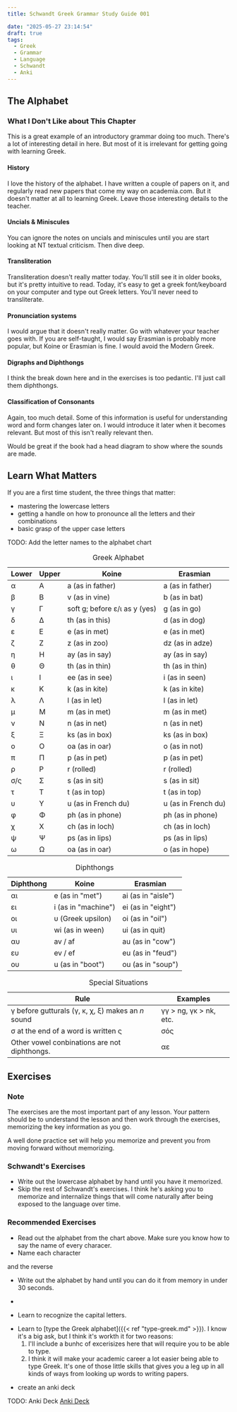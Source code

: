 ```yaml
---
title: Schwandt Greek Grammar Study Guide 001

date: "2025-05-27 23:14:54"
draft: true
tags:
  - Greek
  - Grammar
  - Language
  - Schwandt
  - Anki
---
```

<script src="/js/greek/greek-001-name-alphabet.js" defer></script>
<script src="/js/greek/greek-001-type-alphabet.js" defer></script>
<script src="/js/greek-capitals-recognition.js" defer></script>

<greek-toc></greek-toc>

<print-section>

## The Alphabet

### What I Don't Like about This Chapter

This is a great example of an introductory grammar doing too much. There's a lot of interesting detail in here. But most of it is irrelevant for getting going with learning Greek.

#### History

I love the history of the alphabet. I have written a couple of papers on it, and regularly read new papers that come my way on academia.com. But it doesn't matter at all to learning Greek. Leave those interesting details to the teacher.

#### Uncials & Miniscules

You can ignore the notes on uncials and miniscules until you are start looking at NT textual criticism. Then dive deep.

#### Transliteration

Transliteration doesn't really matter today. You'll still see it in older books, but it's pretty intuitive to read. Today, it's easy to get a greek font/keyboard on your computer and type out Greek letters. You'll never need to transliterate.

#### Pronunciation systems

I would argue that it doesn't really matter. Go with whatever your teacher goes with. If you are self-taught, I would say Erasmian is probably more popular, but Koine or Erasmian is fine. I would avoid the Modern Greek.

#### Digraphs and Diphthongs

I think the break down here and in the exercises is too pedantic. I'll just call them diphthongs. 

#### Classification of Consonants

Again, too much detail. Some of this information is useful for understanding word and form changes later on. I would introduce it later when it becomes relevant. But most of this isn't really relevant then.

Would be great if the book had a head diagram to show where the sounds are made.

## Learn What Matters

If you are a first time student, the three things that matter:
- mastering the lowercase letters
- getting a handle on how to pronounce all the letters and their combinations
- basic grasp of the upper case letters

TODO: Add the letter names to the alphabet chart

<table>
  <caption>Greek Alphabet</caption>
  <thead>
    <tr>
      <th>Lower</th>
      <th>Upper</th>
      <th>Koine</th>
      <th>Erasmian</th>
    </tr>
  </thead>
  <tbody>
    <tr><td>α</td><td>Α</td><td>a (as in father)</td><td>a (as in father)</td></tr>
    <tr><td>β</td><td>Β</td><td>v (as in vine)</td><td>b (as in bat)</td></tr>
    <tr><td>γ</td><td>Γ</td><td>soft g; before ε/ι as y (yes)</td><td>g (as in go)</td></tr>
    <tr><td>δ</td><td>Δ</td><td>th (as in this)</td><td>d (as in dog)</td></tr>
    <tr><td>ε</td><td>Ε</td><td>e (as in met)</td><td>e (as in met)</td></tr>
    <tr><td>ζ</td><td>Ζ</td><td>z (as in zoo)</td><td>dz (as in adze)</td></tr>
    <tr><td>η</td><td>Η</td><td>ay (as in say)</td><td>ay (as in say)</td></tr>
    <tr><td>θ</td><td>Θ</td><td>th (as in thin)</td><td>th (as in thin)</td></tr>
    <tr><td>ι</td><td>Ι</td><td>ee (as in see)</td><td>i (as in seen)</td></tr>
    <tr><td>κ</td><td>Κ</td><td>k (as in kite)</td><td>k (as in kite)</td></tr>
    <tr><td>λ</td><td>Λ</td><td>l (as in let)</td><td>l (as in let)</td></tr>
    <tr><td>μ</td><td>Μ</td><td>m (as in met)</td><td>m (as in met)</td></tr>
    <tr><td>ν</td><td>Ν</td><td>n (as in net)</td><td>n (as in net)</td></tr>
    <tr><td>ξ</td><td>Ξ</td><td>ks (as in box)</td><td>ks (as in box)</td></tr>
    <tr><td>ο</td><td>Ο</td><td>oa (as in oar)</td><td>o (as in not)</td></tr>
    <tr><td>π</td><td>Π</td><td>p (as in pet)</td><td>p (as in pet)</td></tr>
    <tr><td>ρ</td><td>Ρ</td><td>r (rolled)</td><td>r (rolled)</td></tr>
    <tr><td>σ/ς</td><td>Σ</td><td>s (as in sit)</td><td>s (as in sit)</td></tr>
    <tr><td>τ</td><td>Τ</td><td>t (as in top)</td><td>t (as in top)</td></tr>
    <tr><td>υ</td><td>Υ</td><td>u (as in French du)</td><td>u (as in French du)</td></tr>
    <tr><td>φ</td><td>Φ</td><td>ph (as in phone)</td><td>ph (as in phone)</td></tr>
    <tr><td>χ</td><td>Χ</td><td>ch (as in loch)</td><td>ch (as in loch)</td></tr>
    <tr><td>ψ</td><td>Ψ</td><td>ps (as in lips)</td><td>ps (as in lips)</td></tr>
    <tr><td>ω</td><td>Ω</td><td>oa (as in oar)</td><td>o (as in hope)</td></tr>
  </tbody>
</table>

<table>
  <caption>Diphthongs</caption>
  <thead>
    <tr>
      <th>Diphthong</th>
      <th>Koine</th>
      <th>Erasmian</th>
    </tr>
  </thead>
  <tbody>
    <tr>
      <td>αι</td>
      <td>e (as in "met")</td>
      <td>ai (as in "aisle")</td>
    </tr>
    <tr>
      <td>ει</td>
      <td>i (as in "machine")</td>
      <td>ei (as in "eight")</td>
    </tr>
    <tr>
      <td>οι</td>
      <td>υ (Greek upsilon)</td>
      <td>oi (as in "oil")</td>
    </tr>
    <tr>
      <td>υι</td>
      <td>wi (as in ween)</td>
      <td>ui (as in quit)</td>
    </tr>
    <tr>
      <td>αυ</td>
      <td>av / af</td>
      <td>au (as in "cow")</td>
    </tr>
    <tr>
      <td>ευ</td>
      <td>ev / ef</td>
      <td>eu (as in "feud")</td>
    </tr>
    <tr>
      <td>ου</td>
      <td>u (as in "boot")</td>
      <td>ou (as in "soup")</td>
    </tr>
  </tbody>
</table>

<table>
    <caption>Special Situations</caption>
    <thead>
        <tr>
          <th>Rule</th>
          <th>Examples</th>
        </tr>
      </thead>
      <tbody>
        <tr>
            <td>γ before gutturals (γ, κ, χ, ξ) makes an <em>n</em> sound</td>
            <td>γγ > ng, γκ > nk, etc.</td>
        </tr>
        <tr>
            <td>σ at the end of a word is written ς</td>
            <td>σός</td>
        </tr>
        <tr>
            <td>Other vowel conbinations are not diphthongs.</td>
            <td>αε</td>
        </tr>
    </tbody>
</table>

## Exercises

### Note

The exercises are the most important part of any lesson. Your pattern should be to understand the lesson and then work through the exercises, memorizing the key information as you go. 

A well done practice set will help you memorize and prevent you from moving forward without memorizing.

### Schwandt's Exercises

- Write out the lowercase alphabet by hand until you have it memorized.
- Skip the rest of Schwandt's exercises. I think he's asking you to memorize and internalize things that will come naturally after being exposed to the language over time.

### Recommended Exercises

- Read out the alphabet from the chart above. Make sure you know how to say the name of every characer.
- Name each character

<greek-name-alphabet></greek-name-alphabet>

and the reverse

<greek-name-alphabet reverse></greek-name-alphabet>



- Write out the alphabet by hand until you can do it from memory in under 30 seconds.
- 

- Learn to recognize the capital letters.

<greek-capitals-recognition></greek-capitals-recognition>

- Learn to [type the Greek alphabet]({{< ref "type-greek.md" >}}). I know it's a big ask, but I think it's workth it for two reasons:
    1. I'll include a bunhc of excerisizes here that will require you to be able to type. 
    2. I think it will make your academic career a lot easier being able to type Greek. It's one of those little skills that gives you a leg up in all kinds of ways from looking up words to writing papers.

<greek-alphabet-practice></greek-alphabet-practice>

- create an anki deck 

TODO: Anki Deck
[Anki Deck](/anki/schwandt_XXX.apkg)

